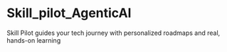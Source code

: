 # Skill_pilot_AgenticAI
Skill Pilot guides your tech journey with personalized roadmaps and real, hands-on learning
